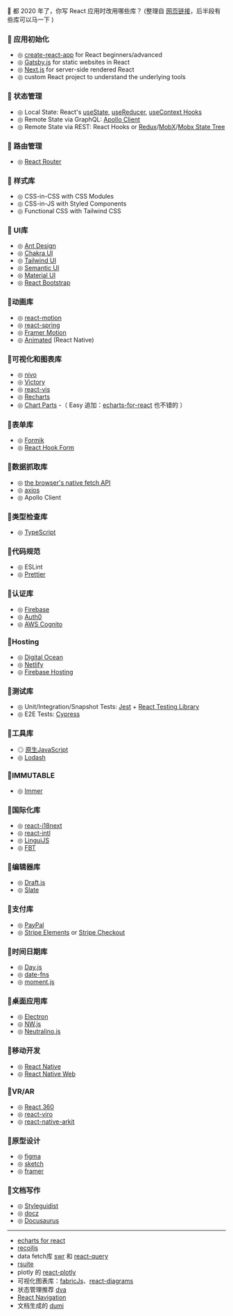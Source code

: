 
🐴 都 2020 年了，你写 React 应用时改用哪些库？ (整理自 [网页链接](https://www.robinwieruch.de/react-libraries)，后半段有些库可以马一下 )

### 🎈 应用初始化
- ◎ [create-react-app](https://github.com/facebook/create-react-app) for React beginners/advanced
- ◎ [Gatsby.js](https://www.gatsbyjs.org/) for static websites in React
- ◎ [Next.js](https://github.com/vercel/next.js) for server-side rendered React
- ◎ custom React project to understand the underlying tools

### 🎈 状态管理
- ◎  Local State: React's [useState](https://www.robinwieruch.de/react-usestate-hook), [useReducer](https://www.robinwieruch.de/react-usereducer-hook), [useContext Hooks](https://www.robinwieruch.de/react-usecontext-hook)
- ◎  Remote State via GraphQL: [Apollo Client](https://www.robinwieruch.de/graphql-apollo-client-tutorial)
- ◎  Remote State via REST: React Hooks or [Redux](https://www.robinwieruch.de/react-redux-tutorial)/[MobX](https://mobx.js.org/)/[Mobx State Tree](https://mobx-state-tree.js.org/)

### 🎈 路由管理
- ◎  [React Router](https://github.com/ReactTraining/react-router)

### 🎈 样式库
- ◎  CSS-in-CSS with CSS Modules
- ◎  CSS-in-JS with Styled Components
- ◎  Functional CSS with Tailwind CSS

### 🎈 UI库
- ◎  [Ant Design](https://ant.design/)
- ◎  [Chakra UI](https://chakra-ui.com/)
- ◎  [Tailwind UI](https://www.tailwindui.com/)
- ◎  [Semantic UI](https://www.robinwieruch.de/react-semantic-ui-tutorial)
- ◎  [Material UI](https://material-ui.com/zh/)
- ◎  [React Bootstrap](https://react-bootstrap.github.io/)

### 🎈动画库
- ◎  [react-motion](https://github.com/chenglou/react-motion)
- ◎  [react-spring](https://github.com/react-spring/react-spring)
- ◎  [Framer Motion](https://www.framer.com/motion/)
- ◎  [Animated](https://facebook.github.io/react-native/docs/animated) (React Native)

### 🎈可视化和图表库
- ◎  [nivo](https://nivo.rocks/)
- ◎  [Victory](https://formidable.com/open-source/victory/)
- ◎  [react-vis](https://uber.github.io/react-vis/)
- ◎  [Recharts](http://recharts.org/)
- ◎  [Chart Parts](https://microsoft.github.io/chart-parts/)
-（ Easy 追加：[echarts-for-react](https://github.com/hustcc/echarts-for-react) 也不错的 ）

### 🎈表单库
- ◎  [Formik](https://github.com/jaredpalmer/)
- ◎  [React Hook Form](https://react-hook-form.com/)

### 🎈数据抓取库
- ◎  [the browser's native fetch API](https://developer.mozilla.org/en/docs/Web/API/Fetch_API)
- ◎  [axios](https://github.com/mzabriskie/axios)
- ◎  Apollo Client

### 🎈类型检查库
- ◎  [TypeScript](https://www.typescriptlang.org/)

### 🎈代码规范
- ◎  ESLint
- ◎  [Prettier](https://github.com/prettier/prettier)

### 🎈认证库
- ◎  [Firebase](https://www.robinwieruch.de/complete-firebase-authentication-react-tutorial/)
- ◎  [Auth0](https://auth0.com/)
- ◎  [AWS Cognito](https://aws.amazon.com/cognito/)

### 🎈Hosting
- ◎  [Digital Ocean](https://m.do.co/c/fb27c90322f3)
- ◎  [Netlify](https://www.netlify.com/)
- ◎  [Firebase Hosting](https://firebase.google.com/docs/hosting)

### 🎈测试库
- ◎  Unit/Integration/Snapshot Tests: [Jest](https://github.com/facebook/jest) + [React Testing Library](https://www.robinwieruch.de/react-testing-library)
- ◎  E2E Tests: [Cypress](https://www.robinwieruch.de/react-testing-cypress)

### 🎈工具库
- ◎  [原生JavaScript](https://developer.mozilla.org/en/docs/Web/JavaScript)
- ◎  [Lodash](https://lodash.com/)

### 🎈IMMUTABLE
- ◎  [Immer](https://github.com/immerjs/immer)

### 🎈国际化库
- ◎  [react-i18next](https://github.com/i18next/react-i18next)
- ◎  [react-intl](https://github.com/formatjs/react-intl)
- ◎  [LinguiJS](https://lingui.js.org/index.html)
- ◎  [FBT](https://github.com/facebookincubator/fbt)

### 🎈编辑器库
- ◎  [Draft.js](https://draftjs.org/)
- ◎  [Slate](https://github.com/ianstormtaylor/slate)

### 🎈支付库
- ◎  [PayPal](https://developer.paypal.com/docs/checkout/)
- ◎  [Stripe Elements](https://github.com/stripe/react-stripe-elements) or [Stripe Checkout](https://stripe.com/docs/payments/checkout)

### 🎈时间日期库
- ◎  [Day.js](https://github.com/iamkun/dayjs)
- ◎  [date-fns](https://github.com/date-fns/date-fns)
- ◎  [moment.js](https://momentjs.com/)

### 🎈桌面应用库
- ◎  [Electron](https://www.electronjs.org/)
- ◎  [NW.js](https://nwjs.io/)
- ◎  [Neutralino.js](https://github.com/neutralinojs/neutralinojs)
 
### 🎈移动开发
- ◎  [React Native](https://facebook.github.io/react-native/)
- ◎  [React Native Web](https://github.com/necolas/react-native-web)

### 🎈VR/AR
- ◎  [React 360](https://facebook.github.io/react-360/)
- ◎  [react-viro](https://www.npmjs.com/package/react-viro)
- ◎  [react-native-arkit](https://github.com/react-native-ar/react-native-arkit)

### 🎈原型设计
- ◎  [figma](https://www.figma.com/)
- ◎  [sketch](https://www.sketch.com/)
- ◎  [framer](https://www.framer.com/)

### 🎈文档写作
- ◎  [Styleguidist](https://react-styleguidist.js.org/)
- ◎  [docz](https://www.docz.site/)
- ◎  [Docusaurus](https://docusaurus.io/)

---

- [echarts for react](https://github.com/hustcc/echarts-for-react)
- [recoiljs](https://recoiljs.org/)
- data fetch库 [swr](https://github.com/vercel/swr) 和 [react-query](https://github.com/tannerlinsley/react-query)
- [rsuite](https://rsuitejs.com/)
- plotly 的 [react-plotly](https://github.com/plotly/react-plotly.js/)
- 可视化图表库：[fabricJs]()、[react-diagrams](https://github.com/projectstorm/react-diagrams)
- 状态管理推荐 [dva](https://github.com/dvajs/dva)
- [React Navigation](https://reactnavigation.org/)
- 文档生成的 [dumi](https://github.com/umijs/dumi)